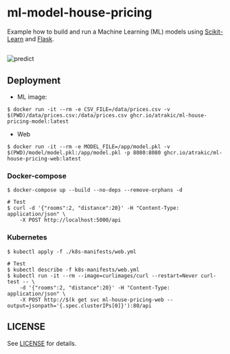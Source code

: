 # ml-model-house-pricing
Example how to build and run a Machine Learning (ML) models using [Scikit-Learn](https://scikit-learn.org/stable/) and [Flask](http://flask.pocoo.org/).

##

![predict](https://miro.medium.com/v2/resize:fit:1150/format:webp/1*R6MR34xT4Ve6fI744EVN0A.png)


## Deployment

- ML image:
```
$ docker run -it --rm -e CSV_FILE=/data/prices.csv -v $(PWD)/data/prices.csv:/data/prices.csv ghcr.io/atrakic/ml-house-pricing-model:latest
```

- Web
```
$ docker run -it --rm -e MODEL_FILE=/app/model.pkl -v $(PWD)/model/model.pkl:/app/model.pkl -p 8080:8080 ghcr.io/atrakic/ml-house-pricing-web:latest

```

### Docker-compose

```
$ docker-compose up --build --no-deps --remove-orphans -d

# Test
$ curl -d '{"rooms":2, "distance":20}' -H "Content-Type: application/json" \
    -X POST http://localhost:5000/api
```

### Kubernetes

```
$ kubectl apply -f ./k8s-manifests/web.yml

# Test
$ kubectl describe -f k8s-manifests/web.yml
$ kubectl run -it --rm --image=curlimages/curl --restart=Never curl-test -- \
    -d '{"rooms":2, "distance":20}' -H "Content-Type: application/json" \
    -X POST http://$(k get svc ml-house-pricing-web --output=jsonpath='{.spec.clusterIPs[0]}'):80/api
```

## LICENSE
See [LICENSE](LICENSE) for details.

